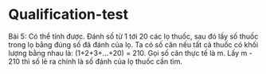 # Qualification-test
Bài 5:
Có thể tính được.
Đánh số từ 1 tới 20 các lọ thuốc, sau đó lấy số thuốc trong lọ bằng đúng số đã đánh của lọ.
Ta có số cân nếu tất cả thuốc có khối lượng bằng nhau là: (1+2+3+...+20) = 210.
Gọi số cân thực tế là m. Lấy m - 210 thì số lẻ ra chính là số đánh của lọ thuốc cần tìm.
